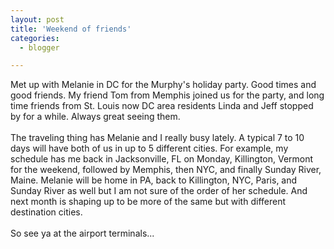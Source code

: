 ```yaml
---
layout: post
title: 'Weekend of friends'
categories:
  - blogger

---
```


Met up with Melanie in DC for the Murphy's holiday party.  Good times and good friends.  My friend Tom from Memphis joined us for the party, and long time friends from St. Louis now DC area residents Linda and Jeff stopped by for a while.  Always great seeing them.
<br />
<br />The traveling thing has Melanie and I really busy lately.  A typical 7 to 10 days will have both of us in up to 5 different cities.  For example, my schedule has me back in Jacksonville, FL on Monday, Killington, Vermont for the weekend, followed by Memphis, then NYC, and finally Sunday River, Maine.  Melanie will be home in PA, back to Killington, NYC, Paris, and Sunday River as well but I am not sure of the order of her schedule.  And next month is shaping up to be more of the same but with different destination cities.
<br />
<br />So see ya at the airport terminals...
